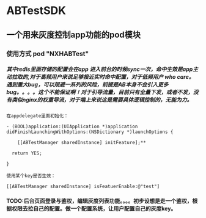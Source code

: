 # ABTestSDK
## 一个用来灰度控制app功能的pod模块

### 使用方式 pod "NXHABTest"

##### 其中redis里面存储的配置会在app 进入前台的时候sync一次，命中生效是app主动拉取的,对于高频用户来说足够接近实时命中配置，对于低频用户 who care。遇到重大bug，可以规避一系列的风险，前提是AB本身不会引入更多bug。。。。这个不能保证啊！对于引导流量，目前只有全量下发，或者不发，没有类似nginx的权重导流，对于端上来说这是需要具体逻辑控制的，无能为力。

```
在appdelegate里面初始化：

- (BOOL)application:(UIApplication *)application didFinishLaunchingWithOptions:(NSDictionary *)launchOptions {

    [[ABTestManager sharedInstance] initFeature];**

  return YES;

}
```



```
使用某个key是否生效：

[[ABTestManager sharedInstance] isFeatuerEnable:@"test"] 
```



#### TODO:后台页面登录与鉴权，编辑灰度列表功能。。。。初步设想是走一个鉴权，根据权限去拉自己的配置。做一个配置系统，让用户配置自己的灰度key。